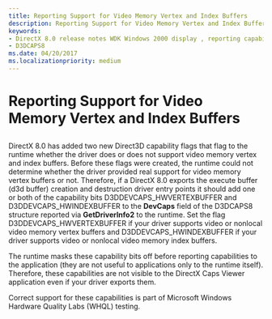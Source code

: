 ```yaml
---
title: Reporting Support for Video Memory Vertex and Index Buffers
description: Reporting Support for Video Memory Vertex and Index Buffers
keywords:
- DirectX 8.0 release notes WDK Windows 2000 display , reporting capabilities
- D3DCAPS8
ms.date: 04/20/2017
ms.localizationpriority: medium
---
```


# Reporting Support for Video Memory Vertex and Index Buffers


## <span id="ddk_reporting_support_for_video_memory_vertex_and_index_buffers_gg"></span><span id="DDK_REPORTING_SUPPORT_FOR_VIDEO_MEMORY_VERTEX_AND_INDEX_BUFFERS_GG"></span>


DirectX 8.0 has added two new Direct3D capability flags that flag to the runtime whether the driver does or does not support video memory vertex and index buffers. Before these flags were created, the runtime could not determine whether the driver provided real support for video memory vertex buffers or not. Therefore, if a DirectX 8.0 exports the execute buffer (d3d buffer) creation and destruction driver entry points it should add one or both of the capability bits D3DDEVCAPS\_HWVERTEXBUFFER and D3DDEVCAPS\_HWINDEXBUFFER to the **DevCaps** field of the D3DCAPS8 structure reported via **GetDriverInfo2** to the runtime. Set the flag D3DDEVCAPS\_HWVERTEXBUFFER if your driver supports video or nonlocal video memory vertex buffers and D3DDEVCAPS\_HWINDEXBUFFER if your driver supports video or nonlocal video memory index buffers.

The runtime masks these capability bits off before reporting capabilities to the application (they are not useful to applications only to the runtime itself). Therefore, these capabilities are not visible to the DirectX Caps Viewer application even if your driver exports them.

Correct support for these capabilities is part of Microsoft Windows Hardware Quality Labs (WHQL) testing.

 

 





